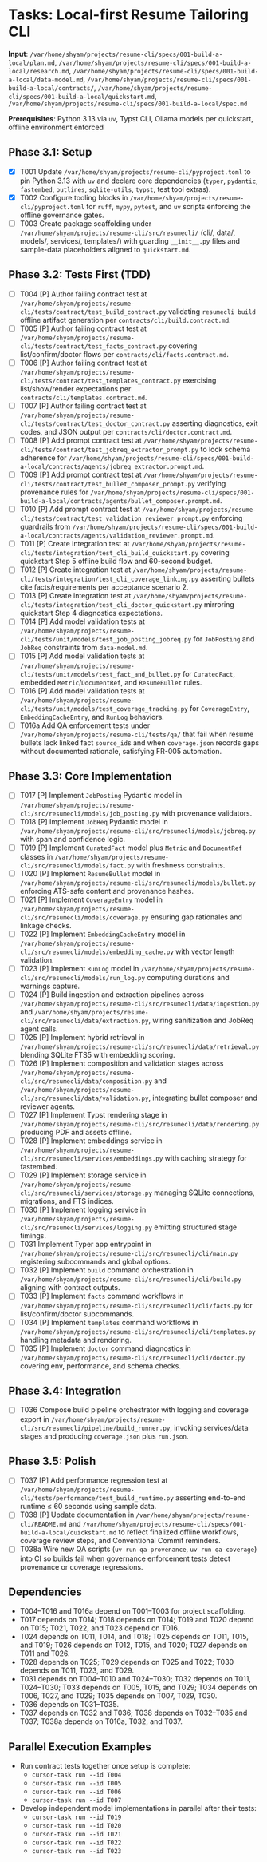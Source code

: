 # Tasks: Local-first Resume Tailoring CLI

**Input**: `/var/home/shyam/projects/resume-cli/specs/001-build-a-local/plan.md`, `/var/home/shyam/projects/resume-cli/specs/001-build-a-local/research.md`, `/var/home/shyam/projects/resume-cli/specs/001-build-a-local/data-model.md`, `/var/home/shyam/projects/resume-cli/specs/001-build-a-local/contracts/`, `/var/home/shyam/projects/resume-cli/specs/001-build-a-local/quickstart.md`, `/var/home/shyam/projects/resume-cli/specs/001-build-a-local/spec.md`

**Prerequisites**: Python 3.13 via `uv`, Typst CLI, Ollama models per quickstart, offline environment enforced

## Phase 3.1: Setup
- [X] T001 Update `/var/home/shyam/projects/resume-cli/pyproject.toml` to pin Python 3.13 with `uv` and declare core dependencies (`typer`, `pydantic`, `fastembed`, `outlines`, `sqlite-utils`, `typst`, test tool extras).
- [X] T002 Configure tooling blocks in `/var/home/shyam/projects/resume-cli/pyproject.toml` for `ruff`, `mypy`, `pytest`, and `uv` scripts enforcing the offline governance gates.
- [ ] T003 Create package scaffolding under `/var/home/shyam/projects/resume-cli/src/resumecli/` (cli/, data/, models/, services/, templates/) with guarding `__init__.py` files and sample-data placeholders aligned to `quickstart.md`.

## Phase 3.2: Tests First (TDD)
- [ ] T004 [P] Author failing contract test at `/var/home/shyam/projects/resume-cli/tests/contract/test_build_contract.py` validating `resumecli build` offline artifact generation per `contracts/cli/build.contract.md`.
- [ ] T005 [P] Author failing contract test at `/var/home/shyam/projects/resume-cli/tests/contract/test_facts_contract.py` covering list/confirm/doctor flows per `contracts/cli/facts.contract.md`.
- [ ] T006 [P] Author failing contract test at `/var/home/shyam/projects/resume-cli/tests/contract/test_templates_contract.py` exercising list/show/render expectations per `contracts/cli/templates.contract.md`.
- [ ] T007 [P] Author failing contract test at `/var/home/shyam/projects/resume-cli/tests/contract/test_doctor_contract.py` asserting diagnostics, exit codes, and JSON output per `contracts/cli/doctor.contract.md`.
- [ ] T008 [P] Add prompt contract test at `/var/home/shyam/projects/resume-cli/tests/contract/test_jobreq_extractor_prompt.py` to lock schema adherence for `/var/home/shyam/projects/resume-cli/specs/001-build-a-local/contracts/agents/jobreq_extractor.prompt.md`.
- [ ] T009 [P] Add prompt contract test at `/var/home/shyam/projects/resume-cli/tests/contract/test_bullet_composer_prompt.py` verifying provenance rules for `/var/home/shyam/projects/resume-cli/specs/001-build-a-local/contracts/agents/bullet_composer.prompt.md`.
- [ ] T010 [P] Add prompt contract test at `/var/home/shyam/projects/resume-cli/tests/contract/test_validation_reviewer_prompt.py` enforcing guardrails from `/var/home/shyam/projects/resume-cli/specs/001-build-a-local/contracts/agents/validation_reviewer.prompt.md`.
- [ ] T011 [P] Create integration test at `/var/home/shyam/projects/resume-cli/tests/integration/test_cli_build_quickstart.py` covering quickstart Step 5 offline build flow and 60-second budget.
- [ ] T012 [P] Create integration test at `/var/home/shyam/projects/resume-cli/tests/integration/test_cli_coverage_linking.py` asserting bullets cite facts/requirements per acceptance scenario 2.
- [ ] T013 [P] Create integration test at `/var/home/shyam/projects/resume-cli/tests/integration/test_cli_doctor_quickstart.py` mirroring quickstart Step 4 diagnostics expectations.
- [ ] T014 [P] Add model validation tests at `/var/home/shyam/projects/resume-cli/tests/unit/models/test_job_posting_jobreq.py` for `JobPosting` and `JobReq` constraints from `data-model.md`.
- [ ] T015 [P] Add model validation tests at `/var/home/shyam/projects/resume-cli/tests/unit/models/test_fact_and_bullet.py` for `CuratedFact`, embedded `Metric`/`DocumentRef`, and `ResumeBullet` rules.
- [ ] T016 [P] Add model validation tests at `/var/home/shyam/projects/resume-cli/tests/unit/models/test_coverage_tracking.py` for `CoverageEntry`, `EmbeddingCacheEntry`, and `RunLog` behaviors.
- [ ] T016a Add QA enforcement tests under `/var/home/shyam/projects/resume-cli/tests/qa/` that fail when resume bullets lack linked fact `source_id`s and when `coverage.json` records gaps without documented rationale, satisfying FR-005 automation.

## Phase 3.3: Core Implementation
- [ ] T017 [P] Implement `JobPosting` Pydantic model in `/var/home/shyam/projects/resume-cli/src/resumecli/models/job_posting.py` with provenance validators.
- [ ] T018 [P] Implement `JobReq` Pydantic model in `/var/home/shyam/projects/resume-cli/src/resumecli/models/jobreq.py` with span and confidence logic.
- [ ] T019 [P] Implement `CuratedFact` model plus `Metric` and `DocumentRef` classes in `/var/home/shyam/projects/resume-cli/src/resumecli/models/fact.py` with freshness constraints.
- [ ] T020 [P] Implement `ResumeBullet` model in `/var/home/shyam/projects/resume-cli/src/resumecli/models/bullet.py` enforcing ATS-safe content and provenance hashes.
- [ ] T021 [P] Implement `CoverageEntry` model in `/var/home/shyam/projects/resume-cli/src/resumecli/models/coverage.py` ensuring gap rationales and linkage checks.
- [ ] T022 [P] Implement `EmbeddingCacheEntry` model in `/var/home/shyam/projects/resume-cli/src/resumecli/models/embedding_cache.py` with vector length validation.
- [ ] T023 [P] Implement `RunLog` model in `/var/home/shyam/projects/resume-cli/src/resumecli/models/run_log.py` computing durations and warnings capture.
- [ ] T024 [P] Build ingestion and extraction pipelines across `/var/home/shyam/projects/resume-cli/src/resumecli/data/ingestion.py` and `/var/home/shyam/projects/resume-cli/src/resumecli/data/extraction.py`, wiring sanitization and JobReq agent calls.
- [ ] T025 [P] Implement hybrid retrieval in `/var/home/shyam/projects/resume-cli/src/resumecli/data/retrieval.py` blending SQLite FTS5 with embedding scoring.
- [ ] T026 [P] Implement composition and validation stages across `/var/home/shyam/projects/resume-cli/src/resumecli/data/composition.py` and `/var/home/shyam/projects/resume-cli/src/resumecli/data/validation.py`, integrating bullet composer and reviewer agents.
- [ ] T027 [P] Implement Typst rendering stage in `/var/home/shyam/projects/resume-cli/src/resumecli/data/rendering.py` producing PDF and assets offline.
- [ ] T028 [P] Implement embeddings service in `/var/home/shyam/projects/resume-cli/src/resumecli/services/embeddings.py` with caching strategy for fastembed.
- [ ] T029 [P] Implement storage service in `/var/home/shyam/projects/resume-cli/src/resumecli/services/storage.py` managing SQLite connections, migrations, and FTS indices.
- [ ] T030 [P] Implement logging service in `/var/home/shyam/projects/resume-cli/src/resumecli/services/logging.py` emitting structured stage timings.
- [ ] T031 Implement Typer app entrypoint in `/var/home/shyam/projects/resume-cli/src/resumecli/cli/main.py` registering subcommands and global options.
- [ ] T032 [P] Implement `build` command orchestration in `/var/home/shyam/projects/resume-cli/src/resumecli/cli/build.py` aligning with contract outputs.
- [ ] T033 [P] Implement `facts` command workflows in `/var/home/shyam/projects/resume-cli/src/resumecli/cli/facts.py` for list/confirm/doctor subcommands.
- [ ] T034 [P] Implement `templates` command workflows in `/var/home/shyam/projects/resume-cli/src/resumecli/cli/templates.py` handling metadata and rendering.
- [ ] T035 [P] Implement `doctor` command diagnostics in `/var/home/shyam/projects/resume-cli/src/resumecli/cli/doctor.py` covering env, performance, and schema checks.

## Phase 3.4: Integration
- [ ] T036 Compose build pipeline orchestrator with logging and coverage export in `/var/home/shyam/projects/resume-cli/src/resumecli/pipeline/build_runner.py`, invoking services/data stages and producing `coverage.json` plus `run.json`.

## Phase 3.5: Polish
- [ ] T037 [P] Add performance regression test at `/var/home/shyam/projects/resume-cli/tests/performance/test_build_runtime.py` asserting end-to-end runtime ≤ 60 seconds using sample data.
- [ ] T038 [P] Update documentation in `/var/home/shyam/projects/resume-cli/README.md` and `/var/home/shyam/projects/resume-cli/specs/001-build-a-local/quickstart.md` to reflect finalized offline workflows, coverage review steps, and Conventional Commit reminders.
- [ ] T038a Wire new QA scripts (`uv run qa-provenance`, `uv run qa-coverage`) into CI so builds fail when governance enforcement tests detect provenance or coverage regressions.

## Dependencies
- T004–T016 and T016a depend on T001–T003 for project scaffolding.
- T017 depends on T014; T018 depends on T014; T019 and T020 depend on T015; T021, T022, and T023 depend on T016.
- T024 depends on T011, T014, and T018; T025 depends on T011, T015, and T019; T026 depends on T012, T015, and T020; T027 depends on T011 and T026.
- T028 depends on T025; T029 depends on T025 and T022; T030 depends on T011, T023, and T029.
- T031 depends on T004–T010 and T024–T030; T032 depends on T011, T024–T030; T033 depends on T005, T015, and T029; T034 depends on T006, T027, and T029; T035 depends on T007, T029, T030.
- T036 depends on T031–T035.
- T037 depends on T032 and T036; T038 depends on T032–T035 and T037; T038a depends on T016a, T032, and T037.

## Parallel Execution Examples
- Run contract tests together once setup is complete:
  - `cursor-task run --id T004`
  - `cursor-task run --id T005`
  - `cursor-task run --id T006`
  - `cursor-task run --id T007`
- Develop independent model implementations in parallel after their tests:
  - `cursor-task run --id T019`
  - `cursor-task run --id T020`
  - `cursor-task run --id T021`
  - `cursor-task run --id T022`
  - `cursor-task run --id T023`

